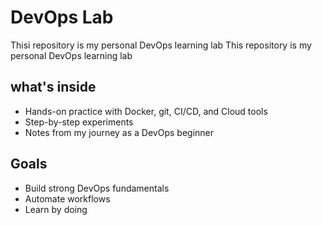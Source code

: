 # DevOps Lab
Thisi repository is my personal DevOps learning lab
This repository is my personal DevOps learning lab
## what's inside
- Hands-on practice with Docker, git, CI/CD, and Cloud tools
- Step-by-step experiments
- Notes from my journey as a DevOps beginner
## Goals
- Build strong DevOps fundamentals
- Automate workflows
- Learn by doing

